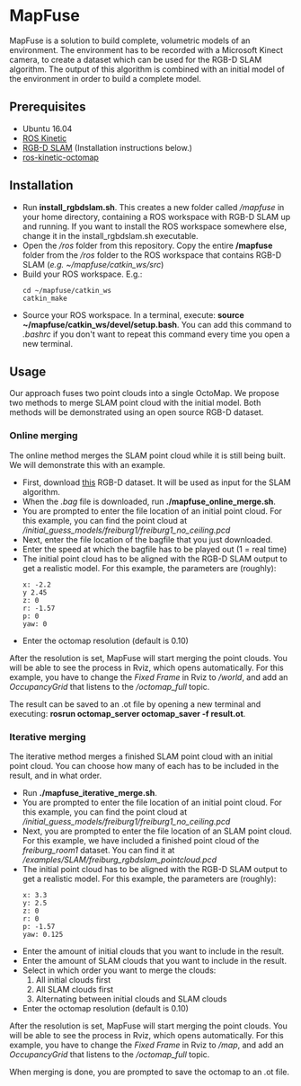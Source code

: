 # MapFuse
MapFuse is a solution to build complete, volumetric models of an environment. The environment has to be recorded with a Microsoft Kinect camera, to create a dataset which can be used for the RGB-D SLAM algorithm. The output of this algorithm is combined with an initial model of the environment in order to build a complete model.

## Prerequisites
* Ubuntu 16.04
* [ROS Kinetic](http://wiki.ros.org/kinetic/Installation/Ubuntu)
* [RGB-D SLAM](https://github.com/felixendres/rgbdslam_v2) (Installation instructions below.)
* [ros-kinetic-octomap](http://wiki.ros.org/octomap)

## Installation
* Run **install_rgbdslam.sh**. This creates a new folder called */mapfuse* in your home directory, containing a ROS workspace with RGB-D SLAM up and running. If you want to install the ROS workspace somewhere else, change it in the install_rgbdslam.sh executable.
* Open the */ros* folder from this repository. Copy the entire **/mapfuse** folder from the */ros* folder to the ROS workspace that contains RGB-D SLAM (*e.g. ~/mapfuse/catkin_ws/src*)
* Build your ROS workspace. E.g.:
	```
	cd ~/mapfuse/catkin_ws
	catkin_make
	```
* Source your ROS workspace. In a terminal, execute: **source ~/mapfuse/catkin_ws/devel/setup.bash**. You can add this command to *.bashrc* if you don't want to repeat this command every time you open a new terminal.


## Usage
Our approach fuses two point clouds into a single OctoMap. We propose two methods to merge SLAM point cloud with the initial model. Both methods will be demonstrated using an open source RGB-D dataset.

### Online merging
The online method merges the SLAM point cloud while it is still being built. We will demonstrate this with an example. 
* First, download [this](https://vision.in.tum.de/rgbd/dataset/freiburg1/rgbd_dataset_freiburg1_room.bag) RGB-D dataset. It will be used as input for the SLAM algorithm.
* When the *.bag* file is downloaded, run **./mapfuse_online_merge.sh**.
* You are prompted to enter the file location of an initial point cloud. For this example, you can find the point cloud at */initial_guess_models/freiburg1/freiburg1_no_ceiling.pcd*
* Next, enter the file location of the bagfile that you just downloaded.
* Enter the speed at which the bagfile has to be played out (1 = real time)
* The initial point cloud has to be aligned with the RGB-D SLAM output to get a realistic model. For this example, the parameters are (roughly):
	```
	x: -2.2
	y 2.45
	z: 0
	r: -1.57
	p: 0
	yaw: 0
	```
* Enter the octomap resolution (default is 0.10)

After the resolution is set, MapFuse will start merging the point clouds. You will be able to see the process in Rviz, which opens automatically. For this example, you have to change the *Fixed Frame* in Rviz to */world*, and add an *OccupancyGrid* that listens to the */octomap_full* topic.

The result can be saved to an .ot file by opening a new terminal and executing: **rosrun octomap_server octomap_saver -f result.ot**.

### Iterative merging
The iterative method merges a finished SLAM point cloud with an initial point cloud. You can choose how many of each has to be included in the result, and in what order.
* Run **./mapfuse_iterative_merge.sh**.
* You are prompted to enter the file location of an initial point cloud. For this example, you can find the point cloud at */initial_guess_models/freiburg1/freiburg1_no_ceiling.pcd*
* Next, you are prompted to enter the file location of an SLAM point cloud. For this example, we have included a finished point cloud of the *freiburg_room1* dataset. You can find it at */examples/SLAM/freiburg_rgbdslam_pointcloud.pcd*
* The initial point cloud has to be aligned with the RGB-D SLAM output to get a realistic model. For this example, the parameters are (roughly):
	```
	x: 3.3
	y: 2.5
	z: 0
	r: 0
	p: -1.57
	yaw: 0.125
	```
* Enter the amount of initial clouds that you want to include in the result.
* Enter the amount of SLAM clouds that you want to include in the result.
* Select in which order you want to merge the clouds:
	1. All initial clouds first
	2. All SLAM clouds first
	3. Alternating between initial clouds and SLAM clouds
* Enter the octomap resolution (default is 0.10)

After the resolution is set, MapFuse will start merging the point clouds. You will be able to see the process in Rviz, which opens automatically. For this example, you have to change the *Fixed Frame* in Rviz to */map*, and add an *OccupancyGrid* that listens to the */octomap_full* topic.

When merging is done, you are prompted to save the octomap to an .ot file.
